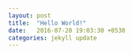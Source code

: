 ```yaml
---
layout: post
title:  "Hello World!"
date:   2016-07-20 19:03:30 +0530
categories: jekyll update
---
```




